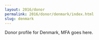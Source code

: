 ```yaml
---
layout: 2016/donor
permalink: 2016/donor/denmark/index.html
slug: denmark
---
```


Donor profile for Denmark, MFA goes here.
